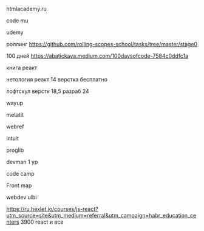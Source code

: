 htmlacademy.ru

code  mu

udemy

роллинг  https://github.com/rolling-scopes-school/tasks/tree/master/stage0

100 дней  https://abatickaya.medium.com/100daysofcode-7584c0ddfc1a


книга реакт

нетология реакт 14 верстка бесплатно

лофтскул верстк 18,5  разраб 24

wayup

metatit

webref

intuit

proglib

devman 1 ур

code camp

Front map


webdev
ulbi

https://ru.hexlet.io/courses/js-react?utm_source=site&utm_medium=referral&utm_campaign=habr_education_centers  3900 react и все
